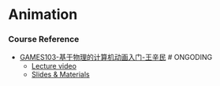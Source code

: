 # Animation



### Course Reference 


- [GAMES103-基于物理的计算机动画入门-王辛民](http://games-cn.org/games103)  # ONGODING
  - [Lecture video](https://www.bilibili.com/video/BV12Q4y1S73g)
  - [Slides & Materials](http://games-cn.org/games103-slides/)
